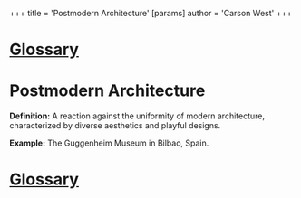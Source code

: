 +++
 title = 'Postmodern Architecture'
[params]
	author = 'Carson West'
+++
# [Glossary](./../glossary/)

# Postmodern Architecture

**Definition:**  A reaction against the uniformity of modern architecture, characterized by diverse aesthetics and playful designs.

**Example:** The Guggenheim Museum in Bilbao, Spain.

# [Glossary](./../glossary/)